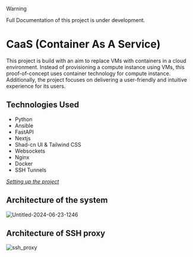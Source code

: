 > [!WARNING]
> Full Documentation of this project is under development.

# CaaS (Container As A Service)

This project is build with an aim to replace VMs with containers in a cloud environment. Instead of provisioning a compute instance using VMs, this proof-of-concept uses container technology for compute instance. Additionally, the project focuses on delivering a user-friendly and intuitive experience for its users.

## Technologies Used

- Python
- Ansible
- FastAPI
- Nextjs
- Shad-cn UI & Tailwind CSS
- Websockets
- Nginx
- Docker
- SSH Tunnels

_[Setting up the project](https://caas.aaraz.me/documentation/projectsetup)_

## Architecture of the system
![Untitled-2024-06-23-1246](https://github.com/user-attachments/assets/7625c1f4-296d-4974-a252-89c482c26b7c)

## Architecture of SSH proxy
![ssh_proxy](https://github.com/user-attachments/assets/8c7439b9-82a9-47b8-8314-cab763b938a8)


